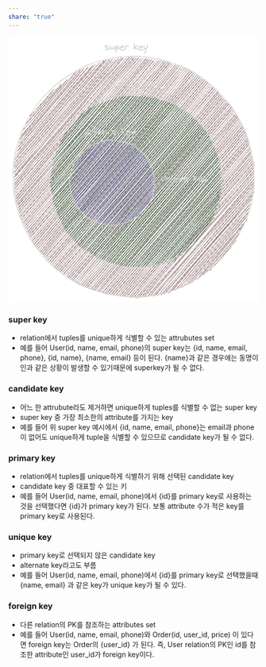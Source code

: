```yaml
---
share: "true"
---
```


![Pasted image 20231024113029.png](./imgs/Pasted%20image%2020231024113029.png)
### super key

- relation에서 tuples를 unique하게 식별할 수 있는 attrubutes set
- 예를 들어 User(id, name, email, phone)의 super key는 {id, name, email, phone}, {id, name}, {name, email} 등이 된다. {name}과 같은 경우에는 동명이인과 같은 상황이 발생할 수 있기때문에 superkey가 될 수 없다.

### candidate key

- 어느 한 attrubute라도 제거하면 unique하게 tuples를 식별할 수 없는 super key
- super key 중 가장 최소한의 attribute를 가지는 key
- 예를 들어 위 super key 예시에서 {id, name, email, phone}는 email과 phone이 없어도 unique하게 tuple을 식별할 수 있으므로 candidate key가 될 수 없다.

### primary key

- relation에서 tuples를 unique하게 식별하기 위해 선택된 candidate key
- candidate key 중 대표할 수 있는 키
- 예를 들어 User(id, name, email, phone)에서 {id}를 primary key로 사용하는 것을 선택했다면 {id}가 primary key가 된다. 보통 attribute 수가 적은 key를 primary key로 사용된다.

### unique key

- primary key로 선택되지 않은 candidate key
- alternate key라고도 부름
- 예를 들어 User(id, name, email, phone)에서 {id}를 primary key로 선택했을때 {name, email} 과 같은 key가 unique key가 될 수 있다.

### foreign key

- 다른 relation의 PK를 참조하는 attributes set
- 예를 들어 User(id, name, email, phone)와 Order(id, user_id, price) 이 있다면 foreign key는 Order의 {user_id} 가 된다. 즉, User relation의 PK인 id를 참조한 attribute인 user_id가 foreign key이다.